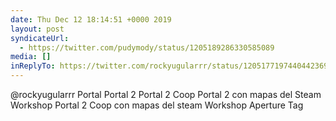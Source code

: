 ```yaml
---
date: Thu Dec 12 18:14:51 +0000 2019
layout: post
syndicateUrl:
  - https://twitter.com/pudymody/status/1205189286330585089
media: []
inReplyTo: https://twitter.com/rockyugularrr/status/1205177197440442369
---
```

@rockyugularrr Portal
Portal 2
Portal 2 Coop
Portal 2 con mapas del Steam Workshop
Portal 2 Coop con mapas del steam Workshop
Aperture Tag

